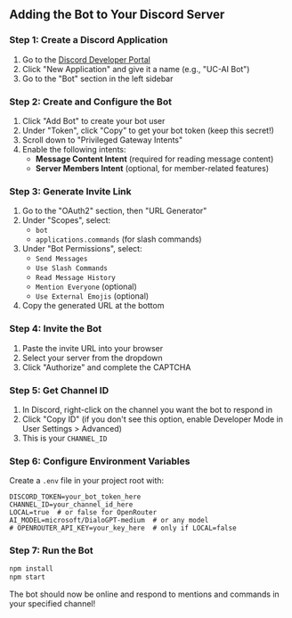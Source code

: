 ## Adding the Bot to Your Discord Server

### Step 1: Create a Discord Application
1. Go to the [Discord Developer Portal](https://discord.com/developers/applications)
2. Click "New Application" and give it a name (e.g., "UC-AI Bot")
3. Go to the "Bot" section in the left sidebar

### Step 2: Create and Configure the Bot
1. Click "Add Bot" to create your bot user
2. Under "Token", click "Copy" to get your bot token (keep this secret!)
3. Scroll down to "Privileged Gateway Intents"
4. Enable the following intents:
   - **Message Content Intent** (required for reading message content)
   - **Server Members Intent** (optional, for member-related features)

### Step 3: Generate Invite Link
1. Go to the "OAuth2" section, then "URL Generator"
2. Under "Scopes", select:
   - `bot`
   - `applications.commands` (for slash commands)
3. Under "Bot Permissions", select:
   - `Send Messages`
   - `Use Slash Commands`
   - `Read Message History`
   - `Mention Everyone` (optional)
   - `Use External Emojis` (optional)
4. Copy the generated URL at the bottom

### Step 4: Invite the Bot
1. Paste the invite URL into your browser
2. Select your server from the dropdown
3. Click "Authorize" and complete the CAPTCHA

### Step 5: Get Channel ID
1. In Discord, right-click on the channel you want the bot to respond in
2. Click "Copy ID" (if you don't see this option, enable Developer Mode in User Settings > Advanced)
3. This is your `CHANNEL_ID`

### Step 6: Configure Environment Variables
Create a `.env` file in your project root with:
```
DISCORD_TOKEN=your_bot_token_here
CHANNEL_ID=your_channel_id_here
LOCAL=true  # or false for OpenRouter
AI_MODEL=microsoft/DialoGPT-medium  # or any model
# OPENROUTER_API_KEY=your_key_here  # only if LOCAL=false
```

### Step 7: Run the Bot
```bash
npm install
npm start
```

The bot should now be online and respond to mentions and commands in your specified channel!